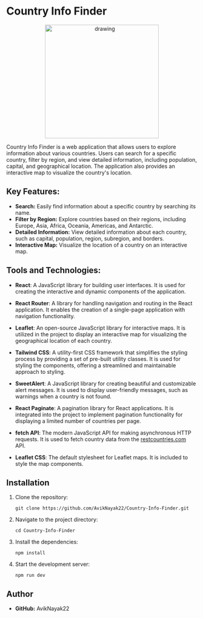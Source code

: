 # Country Info Finder
<p align="center">
   <img src="https://github.com/AvikNayak22/Country-Info-Finder/assets/110925067/991d0221-377d-4165-a5e3-8c539e032208" alt="drawing" width="300" center/>
</p>

Country Info Finder is a web application that allows users to explore information about various countries. Users can search for a specific country, filter by region, and view detailed information, including population, capital, and geographical location. The application also provides an interactive map to visualize the country's location.

## Key Features:

- **Search:** Easily find information about a specific country by searching its name.
- **Filter by Region:** Explore countries based on their regions, including Europe, Asia, Africa, Oceania, Americas, and Antarctic.
- **Detailed Information:** View detailed information about each country, such as capital, population, region, subregion, and borders.
- **Interactive Map:** Visualize the location of a country on an interactive map.

## Tools and Technologies:

- **React**: A JavaScript library for building user interfaces. It is used for creating the interactive and dynamic components of the application.

- **React Router**: A library for handling navigation and routing in the React application. It enables the creation of a single-page application with navigation functionality.

- **Leaflet**: An open-source JavaScript library for interactive maps. It is utilized in the project to display an interactive map for visualizing the geographical location of each country.

- **Tailwind CSS**: A utility-first CSS framework that simplifies the styling process by providing a set of pre-built utility classes. It is used for styling the components, offering a streamlined and maintainable approach to styling.

- **SweetAlert**: A JavaScript library for creating beautiful and customizable alert messages. It is used to display user-friendly messages, such as warnings when a country is not found.

- **React Paginate**: A pagination library for React applications. It is integrated into the project to implement pagination functionality for displaying a limited number of countries per page.

- **fetch API**: The modern JavaScript API for making asynchronous HTTP requests. It is used to fetch country data from the [restcountries.com](https://restcountries.com/) API.

- **Leaflet CSS**: The default stylesheet for Leaflet maps. It is included to style the map components.

## Installation

1. Clone the repository:
   
   ```
   git clone https://github.com/AvikNayak22/Country-Info-Finder.git
   ```
2. Navigate to the project directory:
   
   ```
   cd Country-Info-Finder
   ```
3. Install the dependencies:
   
   ```
   npm install
   ```
4. Start the development server:
   
   ```
   npm run dev
   ```



## Author
- **GitHub:** AvikNayak22

